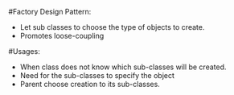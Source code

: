#Factory Design Pattern:
- Let sub classes to choose the type of objects to create.
- Promotes loose-coupling

#Usages:
- When class does not know which sub-classes will be created.
- Need for the sub-classes to specify the object
- Parent choose creation to its sub-classes.
